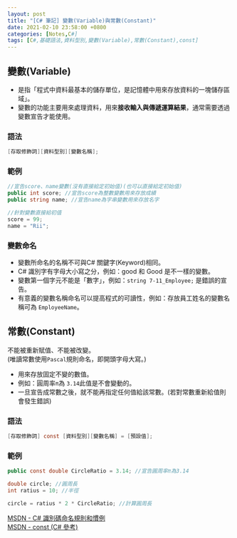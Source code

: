 ```yaml
---
layout: post
title: "[C# 筆記] 變數(Variable)與常數(Constant)"
date: 2021-02-10 23:58:00 +0800
categories: [Notes,C#]
tags: [C#,基礎語法,資料型別,變數(Variable),常數(Constant),const]
---
```



## 變數(Variable)

- 是指「程式中資料最基本的儲存單位，是記憶體中用來存放資料的一塊儲存區域」。
- 變數的功能主要用來處理資料，用來**接收輸入與傳遞運算結果**，通常需要透過變數宣告才能使用。

### 語法

```c#
[存取修飾詞][資料型別][變數名稱];
```

### 範例

```c#
//宣告score、name變數(沒有直接給定初始值)(也可以直接給定初始值)
public int score; //宣告score為整數變數用來存放成績
public string name; //宣告name為字串變數用來存放名字

//針對變數直接給初值
score = 99;
name = "Rii";
```

### 變數命名

- 變數所命名的名稱不可與C# 關鍵字(Keyword)相同。
- C# 識別字有字母大小寫之分，例如：good 和 Good 是不一樣的變數。
- 變數第一個字元不能是「數字」，例如：`string 7-11_Employee;` 是錯誤的宣告。
- 有意義的變數名稱命名可以提高程式的可讀性，例如：存放員工姓名的變數名稱可為 `EmployeeName`。


## 常數(Constant)
不能被重新賦值、不能被改變。        
(唯讀常數使用`Pascal`規則命名，即開頭字母大寫。)

- 用來存放固定不變的數值。
- 例如：圓周率`π`為 `3.14`此值是不會變動的。
- 一旦宣告成常數之後，就不能再指定任何值給該常數。(若對常數重新給值則會發生錯誤)

### 語法

```c#
[存取修飾詞] const [資料型別][變數名稱] = [預設值];
```

### 範例

```c#
public const double CircleRatio = 3.14; //宣告圓周率π為3.14

double circle; //圓周長
int ratius = 10; //半徑

circle = ratius * 2 * CircleRatio; //計算圓周長
```

        
[MSDN - C# 識別碼命名規則和慣例](https://learn.microsoft.com/zh-tw/dotnet/csharp/fundamentals/coding-style/identifier-names)        
[MSDN - const (C# 參考)](https://learn.microsoft.com/zh-tw/dotnet/csharp/language-reference/keywords/const)